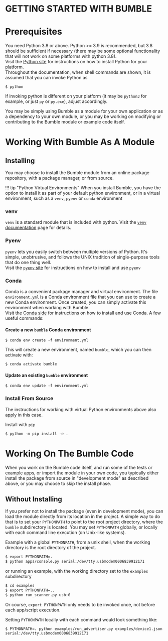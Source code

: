GETTING STARTED WITH BUMBLE
===========================

# Prerequisites

You need Python 3.8 or above. Python >= 3.9 is recommended, but 3.8 should be sufficient if
necessary (there may be some optional functionality that will not work on some platforms with
python 3.8).  
Visit the [Python site](https://www.python.org/) for instructions on how to install Python
for your platform.  
Throughout the documentation, when shell commands are shown, it is assumed that you can
invoke Python as
```
$ python
```
If invoking python is different on your platform (it may be `python3` for example, or just `py` or `py.exe`), 
adjust accordingly.

You may be simply using Bumble as a module for your own application or as a dependency to your own 
module, or you may be working on modifying or contributing to the Bumble module or example code
itself.

# Working With Bumble As A Module

## Installing

You may choose to install the Bumble module from an online package repository, with a package
manager, or from source.

!!! tip "Python Virtual Environments"
    When you install Bumble, you have the option to install it as part of your default
    python environment, or in a virtual environment, such as a `venv`, `pyenv` or `conda` environment

### venv

`venv` is a standard module that is included with python.
Visit the [`venv` documentation](https://docs.python.org/3/library/venv.html) page for details.

### Pyenv

`pyenv` lets you easily switch between multiple versions of Python. It's simple, unobtrusive, and follows the UNIX tradition of single-purpose tools that do one thing well.  
Visit the [`pyenv` site](https://github.com/pyenv/pyenv) for instructions on how to install
and use `pyenv`

### Conda

Conda is a convenient package manager and virtual environment.
The file `environment.yml` is a Conda environment file that you can use to create
a new Conda environment. Once created, you can simply activate this environment when
working with Bumble.  
Visit the [Conda side](https://docs.conda.io/en/latest/) for instructions on how to install
and use Conda.
A few useful commands:  

#### Create a new `bumble` Conda environment
```
$ conda env create -f environment.yml
```
This will create a new environment, named `bumble`, which you can then activate with:
```
$ conda activate bumble
```

#### Update an existing `bumble` environment
```
$ conda env update -f environment.yml
```

### Install From Source

The instructions for working with virtual Python environments above also apply in this case.

Install with `pip`
```
$ python -m pip install -e .
```

# Working On The Bumble Code
When you work on the Bumble code itself, and run some of the tests or example apps, or import the
module in your own code, you typically either install the package from source in "development mode" as described above, or you may choose to skip the install phase. 

## Without Installing
If you prefer not to install the package (even in development mode), you can load the module directly from its location in the project. 
A simple way to do that is to set your `PYTHONPATH` to
point to the root project directory, where the `bumble` subdirectory is located. You may set
`PYTHONPATH` globally, or locally with each command line execution (on Unix-like systems).

Example with a global `PYTHONPATH`, from a unix shell, when the working directory is the root 
directory of the project.

```bash
$ export PYTHONPATH=.
$ python apps/console.py serial:/dev/tty.usbmodem0006839912171
```

or running an example, with the working directory set to the `examples` subdirectory
```bash
$ cd examples
$ export PYTHONPATH=..
$ python run_scanner.py usb:0
```

Or course, `export PYTHONPATH` only needs to be invoked once, not before each app/script execution.

Setting `PYTHONPATH` locally with each command would look something like:
```
$ PYTHONPATH=. python examples/run_advertiser.py examples/device1.json serial:/dev/tty.usbmodem0006839912171
```
